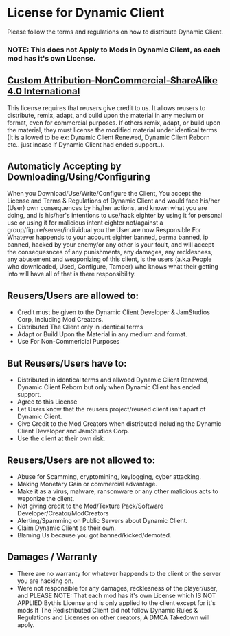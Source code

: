 # License for Dynamic Client
Please follow the terms and regulations on how to distribute Dynamic Client.
### NOTE: This does not Apply to Mods in Dynamic Client, as each mod has it's own License.
## [Custom Attribution-NonCommercial-ShareAlike 4.0 International](https://creativecommons.org/licenses/by-nc-sa/4.0/)
This license requires that reusers give credit to us. It allows reusers to distribute, remix, adapt, and build upon the material in any medium or format, even for commercial purposes. If others remix, adapt, or build upon the material, they must license the modified material under identical terms (It is allowed to be ex: Dynamic Client Renewed, Dynamic Client Reborn etc.. just incase if Dynamic Client had ended support..).

## Automaticly Accepting by Downloading/Using/Configuring
When you Download/Use/Write/Configure the Client, You accept the License and Terms & Regulations of Dynamic Client and would face his/her (User) own consequences by his/her actions, and known what you are doing, and is his/her's intentions to use/hack eighter by using it for personal use or using it for malicious intent eighter not/against a group/figure/server/individual you the User are now Responsible For Whatever happends to your account eighter banned, perma banned, ip banned, hacked by your enemy/or any other is your foult, and will accept the consequesnces of any punishments, any damages, any recklesness, any abusement and weaponizing of this client, is the users (a.k.a People who downloaded, Used, Configure, Tamper) who knows what their getting into will have all of that is there responsibility.

## Reusers/Users are allowed to:
- Credit must be given to the Dynamic Client Developer & JamStudios Corp, Including Mod Creators.
- Distributed The Client only in identical terms 
- Adapt or Build Upon the Material in any medium and format.
- Use For Non-Commericial Purposes

## But Reusers/Users have to:
- Distributed in identical terms and allwoed Dynamic Client Renewed, Dynamic Client Reborn but only when Dynamic Client has ended support.
- Agree to this License
- Let Users know that the reusers project/reused client isn't apart of Dynamic Client.
- Give Credit to the Mod Creators when distributed including the Dynamic Client Developer and JamStudios Corp.
- Use the client at their own risk.

## Reusers/Users are not allowed to:
- Abuse for Scamming, cryptomining, keylogging, cyber attacking.
- Making Monetary Gain or commercial advantage.
- Make it as a virus, malware, ransomware or any other malicious acts to weponize the client.
- Not giving credit to the Mod/Texture Pack/Software Developer/Creator/ModCreators
- Alerting/Spamming on Public Servers about Dynamic Client.
- Claim Dynamic Client as their own.
- Blaming Us because you got banned/kicked/demoted.

## Damages / Warranty
- There are no warranty for whatever happends to the client or the server you are hacking on.
- Were not responsible for any damages, recklesness of the player/user, and 
PLEASE NOTE: That each mod has it's own License which IS NOT APPLIED Bythis License and is only applied to the client except for it's mods
If The Redistributed Client did not follow Dynamic Rules & Regulations and Licenses on other creators, A DMCA Takedown will apply.
